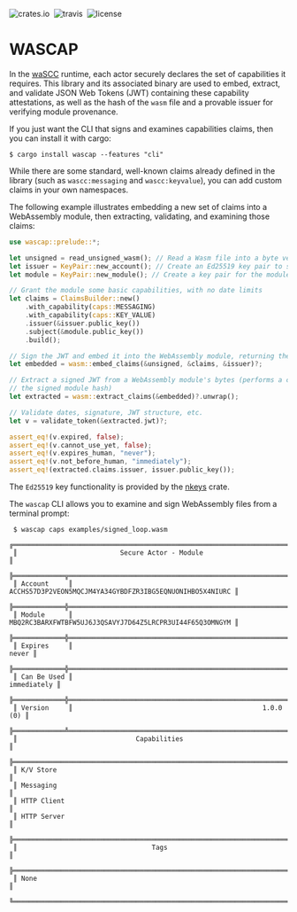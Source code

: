 ![crates.io](https://img.shields.io/crates/v/wascap.svg)&nbsp;
![travis](https://travis-ci.org/wascc/wascap.svg?branch=master)&nbsp;
![license](https://img.shields.io/crates/l/wascap.svg)

# WASCAP

In the [waSCC](https://wascc.dev) runtime, each actor securely declares the set of capabilities it requires. This library and its associated binary are used to embed, extract, and validate JSON Web Tokens (JWT) containing these capability attestations, as well as the hash of the `wasm` file and a provable issuer for verifying module provenance.

If you just want the CLI that signs and examines capabilities claims, then you can install it with cargo:
```
$ cargo install wascap --features "cli"
```

While there are some standard, well-known claims already defined in the library (such as `wascc:messaging` and `wascc:keyvalue`), you can add custom claims in your own namespaces.

The following example illustrates embedding a new set of claims into a WebAssembly module, then extracting, validating, and examining those claims:

```rust
use wascap::prelude::*;

let unsigned = read_unsigned_wasm(); // Read a Wasm file into a byte vector
let issuer = KeyPair::new_account(); // Create an Ed25519 key pair to sign the module
let module = KeyPair::new_module(); // Create a key pair for the module itself

// Grant the module some basic capabilities, with no date limits
let claims = ClaimsBuilder::new()
    .with_capability(caps::MESSAGING)
    .with_capability(caps::KEY_VALUE)
    .issuer(&issuer.public_key())
    .subject(&module.public_key())
    .build();

// Sign the JWT and embed it into the WebAssembly module, returning the signed bytes
let embedded = wasm::embed_claims(&unsigned, &claims, &issuer)?;

// Extract a signed JWT from a WebAssembly module's bytes (performs a check on
// the signed module hash)
let extracted = wasm::extract_claims(&embedded)?.unwrap();

// Validate dates, signature, JWT structure, etc.
let v = validate_token(&extracted.jwt)?;

assert_eq!(v.expired, false);
assert_eq!(v.cannot_use_yet, false);
assert_eq!(v.expires_human, "never");
assert_eq!(v.not_before_human, "immediately");
assert_eq!(extracted.claims.issuer, issuer.public_key());
```

The `Ed25519` key functionality is provided by the [nkeys](https://docs.rs/nkeys) crate.

The `wascap` CLI allows you to examine and sign WebAssembly files from a terminal prompt:

```terminal
 $ wascap caps examples/signed_loop.wasm
 ╔════════════════════════════════════════════════════════════════════════╗
 ║                          Secure Actor - Module                         ║
 ╠═════════════╦══════════════════════════════════════════════════════════╣
 ║ Account     ║ ACCHS57D3P2VEON5MQCJM4YA34GYBDFZR3IBG5EQNUONIHBO5X4NIURC ║
 ╠═════════════╬══════════════════════════════════════════════════════════╣
 ║ Module      ║ MBQ2RC3BARXFWTBFW5UJ6J3QSAVYJ7D64Z5LRCPR3UI44F65Q3OMNGYM ║
 ╠═════════════╬══════════════════════════════════════════════════════════╣
 ║ Expires     ║                                                    never ║
 ╠═════════════╬══════════════════════════════════════════════════════════╣
 ║ Can Be Used ║                                              immediately ║
 ╠═════════════╬══════════════════════════════════════════════════════════╣
 ║ Version     ║                                                1.0.0 (0) ║
 ╠═════════════╩══════════════════════════════════════════════════════════╣
 ║                              Capabilities                              ║
 ╠════════════════════════════════════════════════════════════════════════╣
 ║ K/V Store                                                              ║
 ║ Messaging                                                              ║
 ║ HTTP Client                                                            ║
 ║ HTTP Server                                                            ║
 ╠════════════════════════════════════════════════════════════════════════╣
 ║                                  Tags                                  ║
 ╠════════════════════════════════════════════════════════════════════════╣
 ║ None                                                                   ║
 ╚════════════════════════════════════════════════════════════════════════╝
